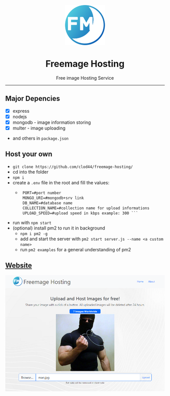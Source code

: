 <p align="center">
  <img src="https://github.com/clod44/freemage-hosting/blob/main/public/assets/logo.png?raw=true" width="25%">
  <h1 align="center">Freemage Hosting</h1>
  <p align="center">Free image Hosting Service</p>
</p>


<hr>

## Major Depencies
 - [x] express
 - [X] nodejs
 - [X] mongodb - image information storing
 - [X] multer - image uploading
 - and others in `package.json`  
## Host your own
 - `git clone https://github.com/clod44/freemage-hosting/`
 - cd into the folder
 - `npm i`
 - create a `.env` file in the root and fill the values:
   - ```env
      PORT=#port number
      MONGO_URI=#mongodb+srv link
      DB_NAME=#database name
      COLLECTION_NAME=#collection name for upload informations
      UPLOAD_SPEED=#upload speed in kbps example: 300 ```
 - run with `npm start`
 - (optional) install pm2 to run it in background
   - `npm i pm2 -g`
   - add and start the server with `pm2 start server.js --name <a custom name>`
   - run `pm2 examples` for a general understanding of pm2

## [Website](http://ec2-3-8-184-85.eu-west-2.compute.amazonaws.com:3000/)
![screenshot of the website](https://github.com/clod44/freemage-hosting/blob/main/screenshots/home.PNG?raw=true)
